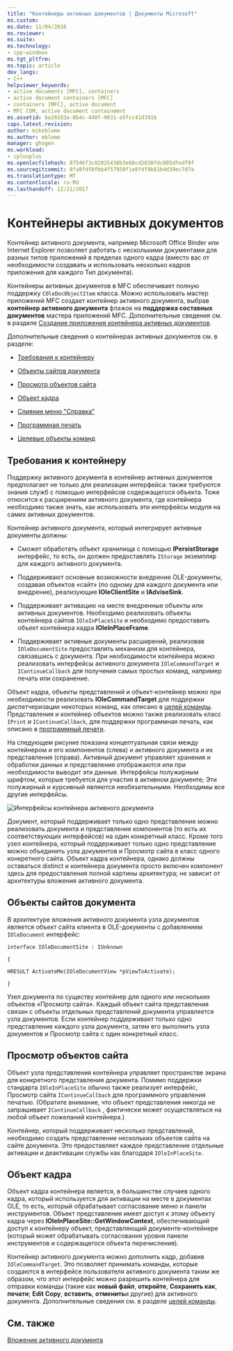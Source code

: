 ```yaml
---
title: "Контейнеры активных документов | Документы Microsoft"
ms.custom: 
ms.date: 11/04/2016
ms.reviewer: 
ms.suite: 
ms.technology:
- cpp-windows
ms.tgt_pltfrm: 
ms.topic: article
dev_langs:
- C++
helpviewer_keywords:
- active documents [MFC], containers
- active document containers [MFC]
- containers [MFC], active document
- MFC COM, active document containment
ms.assetid: ba20183a-8b4c-440f-9031-e5fcc41d391b
caps.latest.revision: 
author: mikeblome
ms.author: mblome
manager: ghogen
ms.workload:
- cplusplus
ms.openlocfilehash: 87546f3c02025438b3e60cd2038fdc885dfedf9f
ms.sourcegitcommit: 8fa8fdf0fbb4f57950f1e8f4f9b81b4d39ec7d7a
ms.translationtype: MT
ms.contentlocale: ru-RU
ms.lasthandoff: 12/21/2017
---
```

# <a name="active-document-containers"></a>Контейнеры активных документов
Контейнер активного документа, например Microsoft Office Binder или Internet Explorer позволяет работать с несколькими документами для разных типов приложений в пределах одного кадра (вместо вас от необходимости создавать и использовать несколько кадров приложения для каждого Тип документа).  
  
 Контейнеры активных документов в MFC обеспечивает полную поддержку `COleDocObjectItem` класса. Можно использовать мастер приложений MFC создает контейнер активного документа, выбрав **контейнер активного документа** флажок на **поддержка составных документов** мастера приложений MFC. Дополнительные сведения см. в разделе [Создание приложения контейнера активных документов](../mfc/creating-an-active-document-container-application.md).  
  
 Дополнительные сведения о контейнерах активных документов см. в разделе:  
  
-   [Требования к контейнеру](#container_requirements)  
  
-   [Объекты сайтов документа](#document_site_objects)  
  
-   [Просмотр объектов сайта](#view_site_objects)  
  
-   [Объект кадра](#frame_object)  
  
-   [Слияние меню "Справка"](../mfc/help-menu-merging.md)  
  
-   [Программная печать](../mfc/programmatic-printing.md)  
  
-   [Целевые объекты команд](../mfc/message-handling-and-command-targets.md)  
  
##  <a name="container_requirements"></a>Требования к контейнеру  
 Поддержку активного документа в контейнер активных документов предполагает не только для реализации интерфейса: также требуются знания служб с помощью интерфейсов содержащегося объекта. Тоже относится к расширениям активного документа, где контейнера необходимо также знать, как использовать эти интерфейсы модуля на самих активных документов.  
  
 Контейнер активного документа, который интегрирует активные документы должны:  
  
-   Сможет обработать объект хранилища с помощью **IPersistStorage** интерфейс, то есть, он должен предоставлять `IStorage` экземпляр для каждого активного документа.  
  
-   Поддерживают основные возможности внедрение OLE-документы, создавая объектов «сайт» (по одному для каждого документа или внедрение), реализующие **IOleClientSite** и **IAdviseSink**.  
  
-   Поддерживает активацию на месте внедренные объекты или активных документов. Необходимо реализовать объекты контейнера сайтов `IOleInPlaceSite` и необходимо предоставить объект контейнера кадра **IOleInPlaceFrame**.  
  
-   Поддерживает активные документы расширений, реализовав `IOleDocumentSite` предоставлять механизм для контейнера, связавшись с документа. При необходимости контейнера можно реализовать интерфейсы активного документа `IOleCommandTarget` и `IContinueCallback` для получения самых простых команд, например печать или сохранение.  
  
 Объект кадра, объекты представлений и объект-контейнер можно при необходимости реализовать **IOleCommandTarget** для поддержки диспетчеризации некоторых команд, как описано в [целей команды](../mfc/message-handling-and-command-targets.md). Представления и контейнер объектов можно также реализовать класс `IPrint` и `IContinueCallback`, для поддержки программная печать, как описано в [программный печати](../mfc/programmatic-printing.md).  
  
 На следующем рисунке показана концептуальная связи между контейнером и его компонентов (слева) и активного документа и их представления (справа). Активный документ управляет хранения и обработки данных и представления отображаются или при необходимости выводит эти данные. Интерфейсы полужирным шрифтом, которые требуется для участия в активном документе; Эти полужирный и курсивный являются необязательными. Необходимы все другие интерфейсы.  
  
 ![Интерфейсы контейнера активного документа](../mfc/media/vc37gj1.gif "vc37gj1")  
  
 Документ, который поддерживает только одно представление можно реализовать документа и представление компонентов (то есть их соответствующих интерфейсов) на один конкретный класс. Кроме того узел контейнера, который поддерживает только одно представление можно объединить узла документов и Просмотр сайта в класс одного конкретного сайта. Объект кадра контейнера, однако должны оставаться distinct и контейнера документа просто включен компонент здесь для предоставления полной картины архитектура; не зависит от архитектуры вложения активного документа.  
  
##  <a name="document_site_objects"></a>Объекты сайтов документа  
 В архитектуре вложения активного документа узла документов является объект сайта клиента в OLE-документы с добавлением `IOleDocument` интерфейс:  
  
 `interface IOleDocumentSite : IUnknown`  
  
 `{`  
  
 `HRESULT ActivateMe(IOleDocumentView *pViewToActivate);`  
  
 `}`  
  
 Узел документа по существу контейнер для одного или нескольких объектов «Просмотр сайта». Каждый объект сайта представления связан с объекты отдельных представлений документа управляется узла документов. Если контейнер поддерживает только одно представление каждого узла документа, затем его выполнить узла документов и Просмотр сайта с один конкретный класс.  
  
##  <a name="view_site_objects"></a>Просмотр объектов сайта  
 Объект узла представления контейнера управляет пространстве экрана для конкретного представления документа. Помимо поддержки стандарта `IOleInPlaceSite` обычно также реализует интерфейс, Просмотр сайта `IContinueCallback` для программного управления печатью. (Обратите внимание, что объект представления никогда не запрашивает `IContinueCallback` , фактически может осуществляться на любой объект пожеланий контейнера.)  
  
 Контейнер, который поддерживает несколько представлений, необходимо создать представление нескольких объектов сайта на сайте документа. Это предоставляет каждое представление отдельные активации и деактивации службы как благодаря `IOleInPlaceSite`.  
  
##  <a name="frame_object"></a>Объект кадра  
 Объект кадра контейнера является, в большинстве случаев одного кадра, который используется для активации на месте в документах OLE, то есть, который обрабатывает согласование меню и панели инструментов. Объект представления имеет доступ к этому объекту кадра через **IOleInPlaceSite::GetWindowContext**, обеспечивающий доступ к контейнеру объект, представляющий документе-контейнере (который может обрабатывать согласования уровня панели инструментов и содержащегося объекта перечисления).  
  
 Контейнер активного документа можно дополнить кадр, добавив `IOleCommandTarget`. Это позволяет принимать команды, которые создаются в интерфейсе пользователя активного документа таким же образом, что этот интерфейс можно разрешить контейнера для отправки команды (такие как **новый файл**, **откройте**,  **Сохранить как**, **печати**; **Edit Copy**, **вставить**, **отменить**и другие) для активного документа. Дополнительные сведения см. в разделе [целей команды](../mfc/message-handling-and-command-targets.md).  
  
## <a name="see-also"></a>См. также  
 [Вложение активного документа](../mfc/active-document-containment.md)

